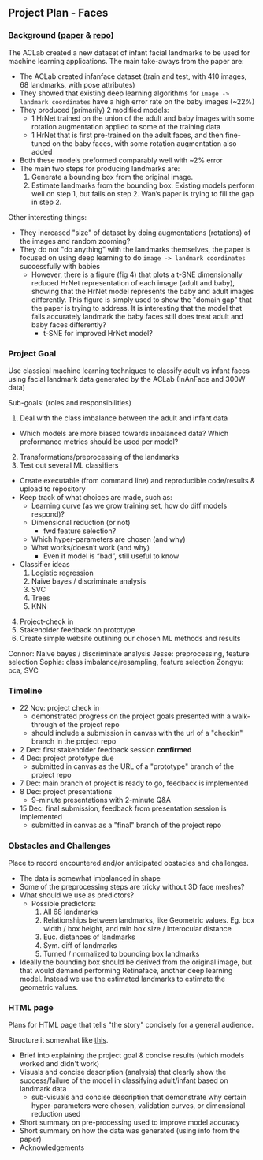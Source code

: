 
## Project Plan - Faces

### Background ([paper](https://arxiv.org/pdf/2110.08935.pdf) & [repo](https://github.com/ostadabbas/Infant-Facial-Landmark-Detection-and-Tracking))
The ACLab created a new dataset of infant facial landmarks to be used for machine learning applications. The main take-aways from the paper are:
* The ACLab created infanface dataset (train and test, with 410 images, 68 landmarks, with pose attributes)
* They showed that existing deep learning algorithms for `image -> landmark coordinates` have a high error rate on the baby images (~22%)
* They produced (primarily) 2 modified models: 
    * 1 HrNet trained on the union of the adult and baby images with some rotation augmentation applied to some of the training data
    * 1 HrNet that is first pre-trained on the adult faces, and then fine-tuned on the baby faces, with some rotation augmentation also added
* Both these models preformed comparably well with ~2% error
* The main two steps for producing landmarks are:
  1. Generate a bounding box from the original image.
  2. Estimate landmarks from the bounding box.
  Existing models perform well on step 1, but fails on step 2. Wan’s paper is trying to fill the gap in step 2.

Other interesting things:
* They increased "size" of dataset by doing augmentations (rotations) of the images and random zooming?
* They do not "do anything" with the landmarks themselves, the paper is focused on using deep learning to do `image -> landmark coordinates` successfully with babies
    * However, there is a figure (fig 4) that plots a t-SNE dimensionally reduced HrNet representation of each image (adult and baby), showing that the HrNet model represents the baby and adult images differently. This figure is simply used to show the "domain gap" that the paper is trying to address. It is interesting that the model that fails accurately landmark the baby faces still does treat adult and baby faces differently?
        * t-SNE for improved HrNet model?

### Project Goal
Use classical machine learning techniques to classify adult vs infant faces using facial landmark data generated by the ACLab (InAnFace and 300W data)

Sub-goals: (roles and responsibilities)

1. Deal with the class imbalance between the adult and infant data
  * Which models are more biased towards inbalanced data? Which preformance metrics should be used per model?
2. Transformations/preprocessing of the landmarks
3. Test out several ML classifiers
  * Create executable (from command line) and reproducible code/results & upload to repository
  * Keep track of what choices are made, such as:
    * Learning curve (as we grow training set, how do diff models respond)?
    * Dimensional reduction (or not) 
      * fwd feature selection? 
    * Which hyper-parameters are chosen (and why)
    * What works/doesn’t work (and why)
      * Even if model is “bad”, still useful to know
  * Classifier ideas
    1. Logistic regression
    2. Naive bayes / discriminate analysis
    3. SVC
    4. Trees
    6. KNN
4. Project-check in 
5. Stakeholder feedback on prototype
6. Create simple website outlining our chosen ML methods and results

Connor: Naive bayes / discriminate analysis
Jesse: preprocessing, feature selection
Sophia: class imbalance/resampling, feature selection
Zongyu: pca, SVC


### Timeline

* 22 Nov: project check in
  * demonstrated progress on the project goals presented with a walk-through of the project repo
  * should include a submission in canvas with the url of a "checkin" branch in the project repo
* 2 Dec: first stakeholder feedback session **confirmed**
* 4 Dec: project prototype due 
  * submitted in canvas as the URL of a "prototype" branch of the project repo
* 7 Dec: main branch of project is ready to go, feedback is implemented
* 8 Dec: project presentations
  * 9-minute presentations with 2-minute Q&A
* 15 Dec: final submission, feedback from presentation session is implemented
  * submitted in canvas as a "final" branch of the project repo

### Obstacles and Challenges
Place to record encountered and/or anticipated obstacles and challenges.

* The data is somewhat imbalanced in shape
* Some of the preprocessing steps are tricky without 3D face meshes? 
* What should we use as predictors?
  * Possible predictors:
    1. All 68 landmarks 
    2. Relationships between landmarks, like Geometric values. Eg. box width / box height, and min box size / interocular distance
    3. Euc. distances of landmarks
    4. Sym. diff of landmarks
    5. Turned / normalized to bounding box landmarks
* Ideally the bounding box should be derived from the original image, but that would demand performing Retinaface, another deep learning model. Instead we use the estimated landmarks to estimate the geometric values.

### HTML page 
Plans for HTML page that tells "the story" concisely for a general audience.

Structure it somewhat like [this](https://ds5010.github.io/vaccines/).
* Brief into explaining the project goal & concise results (which models worked and didn't work)
* Visuals and concise description (analysis) that clearly show the success/failure of the model in classifying adult/infant based on landmark data
  * sub-visuals and concise description that demonstrate why certain hyper-parameters were chosen, validation curves, or dimensional reduction used
* Short summary on pre-processing used to improve model accuracy
* Short summary on how the data was generated (using info from the paper)
* Acknowledgements


